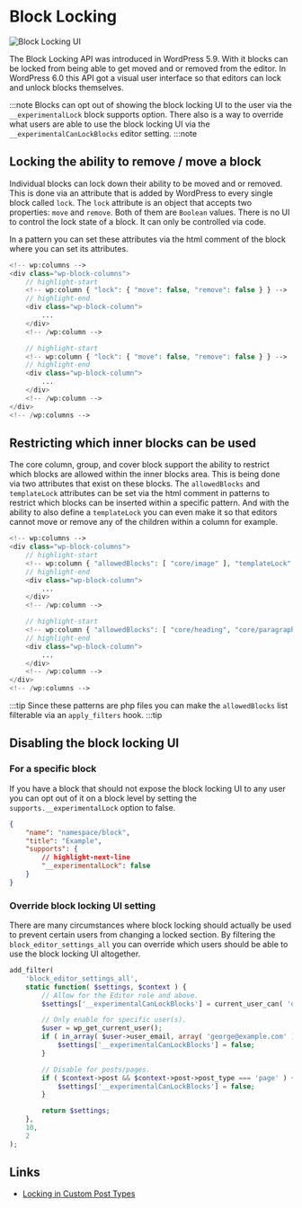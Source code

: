 # Block Locking

![Block Locking UI](../../static/img/block-locking-ui.gif)

The Block Locking API was introduced in WordPress 5.9. With it blocks can be locked from being able to get moved and or removed from the editor. In WordPress 6.0 this API got a visual user interface so that editors can lock and unlock blocks themselves.

:::note
Blocks can opt out of showing the block locking UI to the user via the `__experimentalLock` block supports option. There also is a way to override what users are able to use the block locking UI via the `__experimentalCanLockBlocks` editor setting.
:::note

## Locking the ability to remove / move a block

Individual blocks can lock down their ability to be moved and or removed. This is done via an attribute that is added by WordPress to every single block called `lock`. The `lock` attribute is an object that accepts two properties: `move` and `remove`. Both of them are `Boolean` values. There is no UI to control the lock state of a block. It can only be controlled via code.

In a pattern you can set these attributes via the html comment of the block where you can set its attributes.

```php
<!-- wp:columns -->
<div class="wp-block-columns">
    // highlight-start
    <!-- wp:column { "lock": { "move": false, "remove": false } } -->
    // highlight-end
    <div class="wp-block-column">
        ...
    </div>
    <!-- /wp:column -->

    // highlight-start
    <!-- wp:column { "lock": { "move": false, "remove": false } } -->
    // highlight-end
    <div class="wp-block-column">
        ...
    </div>
    <!-- /wp:column -->
</div>
<!-- /wp:columns -->
```

## Restricting which inner blocks can be used

The core column, group, and cover block support the ability to restrict which blocks are allowed within the inner blocks area. This is being done via two attributes that exist on these blocks. The `allowedBlocks` and `templateLock` attributes can be set via the html comment in patterns to restrict which blocks can be inserted within a specific pattern. And with the ability to also define a `templateLock` you can even make it so that editors cannot move or remove any of the children within a column for example.

```php
<!-- wp:columns -->
<div class="wp-block-columns">
    // highlight-start
    <!-- wp:column { "allowedBlocks": [ "core/image" ], "templateLock": "all" } } -->
    // highlight-end
    <div class="wp-block-column">
        ...
    </div>
    <!-- /wp:column -->

    // highlight-start
    <!-- wp:column { "allowedBlocks": [ "core/heading", "core/paragraph" ], "templateLock": "all" } } -->
    // highlight-end
    <div class="wp-block-column">
        ...
    </div>
    <!-- /wp:column -->
</div>
<!-- /wp:columns -->
```

:::tip
Since these patterns are php files you can make the `allowedBlocks` list filterable via an `apply_filters` hook.
:::tip

## Disabling the block locking UI

### For a specific block

If you have a block that should not expose the block locking UI to any user you can opt out of it on a block level by setting the `supports.__experimentalLock` option to false.

```json
{
	"name": "namespace/block",
	"title": "Example",
	"supports": {
		// highlight-next-line
		"__experimentalLock": false
	}
}
```

### Override block locking UI setting

There are many circumstances where block locking should actually be used to prevent certain users from changing a locked section. By filtering the `block_editor_settings_all` you can override which users should be able to use the block locking UI altogether.

```php
add_filter(
	'block_editor_settings_all',
	static function( $settings, $context ) {
		// Allow for the Editor role and above.
		$settings['__experimentalCanLockBlocks'] = current_user_can( 'delete_others_posts' );

		// Only enable for specific user(s).
		$user = wp_get_current_user();
		if ( in_array( $user->user_email, array( 'george@example.com' ), true ) ) {
			$settings['__experimentalCanLockBlocks'] = false;
		}

		// Disable for posts/pages.
		if ( $context->post && $context->post->post_type === 'page' ) {
			$settings['__experimentalCanLockBlocks'] = false;
		}

		return $settings;
	},
	10,
	2
);
```

## Links

- [Locking in Custom Post Types](../04-custom-post-types.md)
